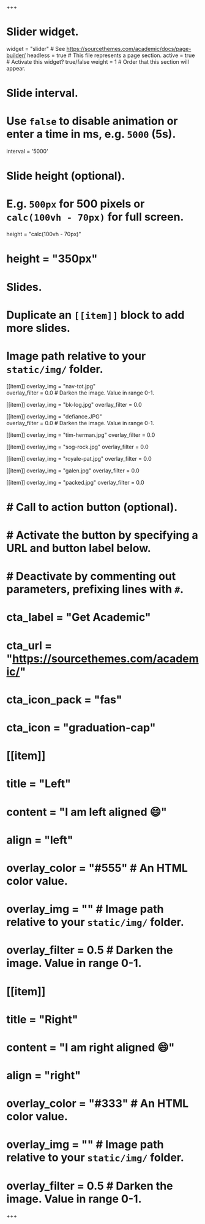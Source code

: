 +++
# Slider widget.
widget = "slider"  # See https://sourcethemes.com/academic/docs/page-builder/
headless = true  # This file represents a page section.
active = true  # Activate this widget? true/false
weight = 1  # Order that this section will appear.

# Slide interval.
# Use `false` to disable animation or enter a time in ms, e.g. `5000` (5s).
interval = '5000'

# Slide height (optional).
# E.g. `500px` for 500 pixels or `calc(100vh - 70px)` for full screen.
height = "calc(100vh - 70px)"
# height = "350px"

# Slides.
# Duplicate an `[[item]]` block to add more slides.
# Image path relative to your `static/img/` folder.

[[item]]
  overlay_img = "nav-tot.jpg"  
  overlay_filter = 0.0  # Darken the image. Value in range 0-1.

[[item]]
  overlay_img = "bk-log.jpg"
  overlay_filter = 0.0 

[[item]]
  overlay_img = "defiance.JPG"  
  overlay_filter = 0.0  # Darken the image. Value in range 0-1.
  
[[item]]
  overlay_img = "tim-herman.jpg"
  overlay_filter = 0.0 

[[item]]
  overlay_img = "sog-rock.jpg"
  overlay_filter = 0.0 
  
[[item]]
  overlay_img = "royale-pat.jpg"
  overlay_filter = 0.0 
  
[[item]]
  overlay_img = "galen.jpg"
  overlay_filter = 0.0 
    
[[item]]
  overlay_img = "packed.jpg"
  overlay_filter = 0.0 


#   # Call to action button (optional).
#   #   Activate the button by specifying a URL and button label below.
#   #   Deactivate by commenting out parameters, prefixing lines with `#`.
#   cta_label = "Get Academic"
#   cta_url = "https://sourcethemes.com/academic/"
#   cta_icon_pack = "fas"
#   cta_icon = "graduation-cap"
# 
# [[item]]
#   title = "Left"
#   content = "I am left aligned :smile:"
#   align = "left"
# 
#   overlay_color = "#555"  # An HTML color value.
#   overlay_img = ""  # Image path relative to your `static/img/` folder.
#   overlay_filter = 0.5  # Darken the image. Value in range 0-1.
# 
# [[item]]
#   title = "Right"
#   content = "I am right aligned :smile:"
#   align = "right"
# 
#   overlay_color = "#333"  # An HTML color value.
#   overlay_img = ""  # Image path relative to your `static/img/` folder.
#   overlay_filter = 0.5  # Darken the image. Value in range 0-1.
+++
